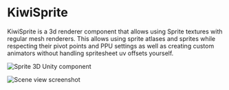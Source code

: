 # KiwiSprite
KiwiSprite is a 3d renderer component that allows using Sprite textures with regular mesh renderers.
This allows using sprite atlases and sprites while respecting their pivot points and PPU settings as well as
creating custom animators without handling spritesheet uv offsets yourself.

![Sprite 3D Unity component](https://github.com/beatrate/KiwiSprite/blob/master/Screenshots/Sprite3D.PNG)

![Scene view screenshot](https://github.com/beatrate/KiwiSprite/blob/master/Screenshots/SceneView.PNG)
